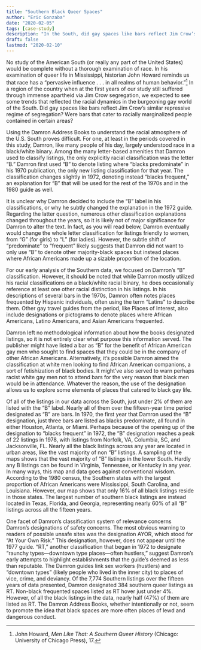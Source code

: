 ```yaml
---
title: "Southern Black Queer Spaces"
author: "Eric Gonzaba"
date: "2020-02-05"
tags: [case-study]
description: "In the South, did gay spaces like bars reflect Jim Crow’s similar repressive regime of segregation? Were bars that catered to racially marginalized people contained in certain areas?"
draft: false
lastmod: "2020-02-10"
---
```

No study of the American South (or really any part of the United States) would be complete without a thorough examination of race. In his examination of queer life in Mississippi, historian John Howard reminds us that race has a “pervasive influence . . .  in all realms of human behavior.”[^1] In a region of the country when at the first years of our study still suffered through immense apartheid via Jim Crow segregation, we expected to see some trends that reflected the racial dynamics in the burgeoning gay world of the South. Did gay spaces like bars reflect Jim Crow’s similar repressive regime of segregation? Were bars that cater to racially marginalized people contained in certain areas?

Using the Damron Address Books to understand the racial atmosphere of the U.S. South proves difficult. For one, at least in the periods covered in this study, Damron, like many people of his day, largely understood race in a black/white binary. Among the many letter-based amenities that Damron used to classify listings, the only explicitly racial classification was the letter “B.” Damron first used “B” to denote listing where “blacks predominate” in his 1970 publication, the only new listing classification for that year. The classification changes slightly in 1972, denoting instead “blacks frequent,” an explanation for “B” that will be used for the rest of the 1970s and in the 1980 guide as well.

It is unclear why Damron decided to include the “B” label in his classifications, or why he subtly changed the explanation in the 1972 guide. Regarding the latter question, numerous other classification explanations changed throughout the years, so it is likely not of major significance for Damron to alter the text. In fact, as you will read below, Damron eventually would change the whole letter classification for listings friendly to women, from “G” (for girls) to “L”  (for ladies). However, the subtle shift of “predominate” to “frequent” likely suggests that Damron did not want to only use “B” to denote other majority-black spaces but instead places where African Americans made up a sizable proportion of the location.

For our early analysis of the Southern data, we focused on Damron’s “B” classification. However, it should be noted that while Damron mostly utilized his racial classifications on a black/white racial binary, he does occasionally reference at least one other racial distinction in his listings. In his descriptions of several bars in the 1970s, Damron often notes places frequented by Hispanic individuals, often using the term “Latins” to describe them. Other gay travel guides from the period, like Places of Interest, also include designations or pictograms to denote places where African Americans, Latino Americans, and Asian Americans frequented.

Damron left no methodological information about how the books designated listings, so it is not entirely clear what purpose this information served. The publisher might have listed a bar as “B” for the benefit of African American gay men who sought to find spaces that they could be in the company of other African Americans. Alternatively, it’s possible Damron aimed the classification at white men looking to find African American companions, a sort of fetishization of black bodies. It might’ve also served to warn perhaps racist white gay men not to attend bars for the very reason that black men would be in attendance. Whatever the reason, the use of the designation allows us to explore some elements of places that catered to black gay life.

Of all of the listings in our data across the South, just under 2% of them are listed with the “B” label. Nearly all of them over the fifteen-year time period designated as “B” are bars. In 1970, the first year that Damron used the “B” designation, just three bars are listed as blacks predominate, all found in either Houston, Atlanta, or Miami. Perhaps because of the opening up of the designation to “blacks frequent” in 1972, the “B” designation reaches a peak of 22 listings in 1978, with listings from Norfolk, VA, Columbia, SC, and Jacksonville, FL. Nearly all the black listings across any year are located in urban areas, like the vast majority of non “B” listings. A sampling of the maps shows that the vast majority of “B” listings in the lower South. Hardly any B listings can be found in Virginia, Tennessee, or Kentucky in any year. In many ways, this map and data goes against conventional wisdom. According to the 1980 census, the Southern states with the largest proportion of African Americans were Mississippi, South Carolina, and Louisiana. However, our map shows that only 16% of all black listings reside in those states. The largest number of southern black listings are instead located in Texas, Florida, and Georgia, representing nearly 60% of all “B” listings across all the fifteen years.

One facet of Damron’s classification system of relevance concerns Damron’s designations of safety concerns. The most obvious warning to readers of possible unsafe sites was the designation AYOR, which stood for “At Your Own Risk.” This designation, however, does not appear until the 1977 guide. “RT,” another classification that began in 1972 to designate “raunchy types—downtown type places—often hustlers,” suggest Damron’s early attempts to highlight establishments that the guide’s deemed as less than reputable. The Damron guides link sex workers (hustlers) and “downtown types” (likely people who lived in the inner city) to places of vice, crime, and deviancy. Of the 7,774 Southern listings over the fifteen years of data presented, Damron designated 384 southern queer listings as RT. Non-black frequented spaces listed as RT hover just under 4%. However, of all the black listings in the data, nearly half (47%) of them are listed as RT.  The Damron Address Books, whether intentionally or not, seem to promote the idea that black spaces are more often places of lewd and dangerous conduct.

[^1]: John Howard, _Men Like That: A Southern Queer History_ (Chicago: University of Chicago Press), 17.
